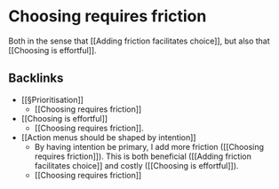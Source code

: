 # Choosing requires friction
Both in the sense that [[Adding friction facilitates choice]], but also that [[Choosing is effortful]].

## Backlinks
* [[§Prioritisation]]
	* [[Choosing requires friction]]
* [[Choosing is effortful]]
	* [[Choosing requires friction]].
* [[Action menus should be shaped by intention]]
	* By having intention be primary, I add more friction ([[Choosing requires friction]]). This is both beneficial ([[Adding friction facilitates choice]] and costly ([[Choosing is effortful]]).
	* [[Choosing requires friction]]

<!-- #p1 -->

<!-- {BearID:D7580E54-CA45-40A9-8A7D-62BEF8CBBF96-940-0000041CF4DADAE0} -->
